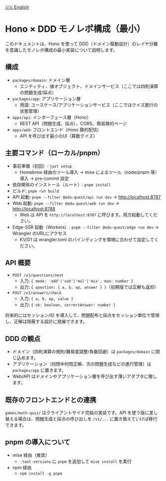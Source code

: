 [🇺🇸 English](/docs/hono-ddd-monorepo.md)

# Hono × DDD モノレポ構成（最小）

このドキュメントは、Hono を使って DDD（ドメイン駆動設計）のレイヤ分離を意識したモノレポ構成の最小実装について説明します。

## 構成

- `packages/domain`: ドメイン層
  - エンティティ、値オブジェクト、ドメインサービス（ここでは四則演算の問題生成/採点）
- `packages/app`: アプリケーション層
  - 用語: ユースケース/アプリケーションサービス（ここではクイズ進行の状態管理）
- `apps/api`: インターフェース層（Hono）
  - REST API（問題生成、採点）、CORS、簡易静的ページ
- `apps/web`: フロントエンド（Hono 静的配信）
  - API を呼び出す最小のUI（算数クイズ）

## 主要コマンド（ローカル/pnpm）

- 事前準備（初回）: `just setup`
  - Homebrew 経由のツール導入 → mise によるツール（node/pnpm 等）導入 → pre-commit 設定
- 依存関係のインストール（ルート）: `pnpm install`
- ビルド: `pnpm run build`
- API 起動: `pnpm --filter @edu-quest/api run dev` → <http://localhost:8787>
- Web 起動: `pnpm --filter @edu-quest/web run dev` → <http://localhost:8788>
  - Web は API を `http://localhost:8787` に呼びます。両方起動してください。
- Edge-SSR 起動（Workers）: `pnpm --filter @edu-quest/edge run dev` → Wrangler のURLにアクセス
  - KV/D1 は wrangler.toml のバインディングを環境に合わせて設定してください。

## API 概要

- `POST /v1/questions/next`
  - 入力: `{ mode: 'add'|'sub'|'mul'|'mix', max: number }`
  - 出力: `{ question: { a, b, op, answer } }`（初期版では正解も返却）
- `POST /v1/answers/check`
  - 入力: `{ a, b, op, value }`
  - 出力: `{ ok: boolean, correctAnswer: number }`

将来的にはセッション/ID を導入して、問題配布と採点をセッション単位で管理し、正解は隠蔽する設計に発展できます。

## DDD の観点

- ドメイン（四則演算の規則/難易度調整/負数回避）は `packages/domain` に閉じ込めます。
- アプリケーション（何問中何問正解、次の問題生成などの進行管理）は `packages/app` に置きます。
- Web/API はドメインやアプリケーション層を呼び出す薄いアダプタに徹します。

## 既存のフロントエンドとの連携

`games/math-quiz/` はクライアントサイド完結の実装です。API を使う版に差し替える場合は、問題生成と採点の呼び出しを `/v1/...` に置き換えていけば移行できます。

## pnpm の導入について

- mise 経由（推奨）
  - `.tool-versions` に `pnpm` を追加して `mise install` を実行
- npm 経由
  - `npm install -g pnpm`
